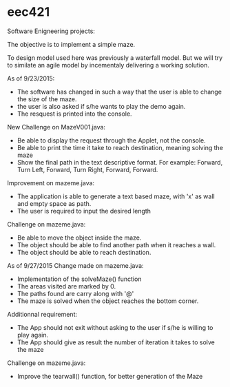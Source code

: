 # eec421
Software Enigneering projects:

The objective is to implement a simple maze. 

To design model used here was previously a waterfall model.
But we will try to similate an agile model by incementaly delivering a working solution.


As of 9/23/2015:
 - The software has changed in such a way that the user is able to change the size of the maze.
 - the user is also asked if s/he wants to play the demo again.
 - The resquest is printed into the console.
 
New Challenge on MazeV001.java:
 - Be able to display the request through the Applet, not the console.
 - Be able to print the time it take to reach destination, meaning solving the maze
 - Show the final path in the text descriptive format. For example: Forward, Turn Left, Forward, Turn Right, Forward, Forward.

Improvement on mazeme.java:
 - The application is able to generate a text based maze, with 'x' as wall and empty space as path.
 - The user is required to input the desired length

Challenge on mazeme.java:
 - Be able to move the object inside the maze.
 - The object should be able to find another path when it reaches a wall.
 - The object should be able to reach destination.

As of 9/27/2015
Change made on mazeme.java:
 - Implementation of the solveMaze() function
 - The areas visited are marked by 0.
 - The paths found are carry along with '@'
 - The maze is solved when the object reaches the bottom corner.

Additionnal requirement:
 - The App should not exit without asking to the user if s/he is willing to play again.
 - The App should give as result the number of iteration it takes to solve the maze

Challenge on mazeme.java:
 - Improve the tearwall() function, for better generation of the Maze
